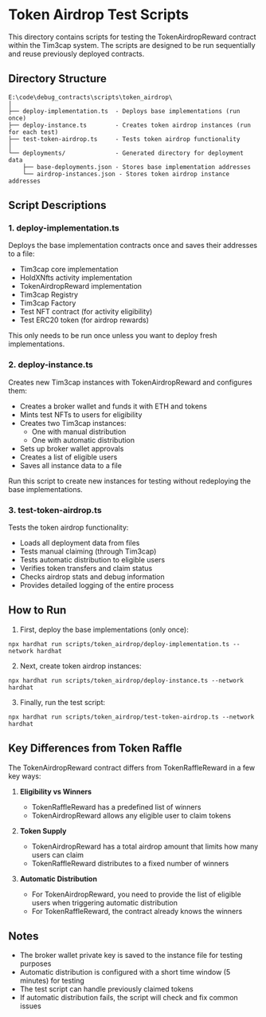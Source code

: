 # Token Airdrop Test Scripts

This directory contains scripts for testing the TokenAirdropReward contract within the Tim3cap system. The scripts are designed to be run sequentially and reuse previously deployed contracts.

## Directory Structure

```
E:\code\debug_contracts\scripts\token_airdrop\
│
├── deploy-implementation.ts  - Deploys base implementations (run once)
├── deploy-instance.ts        - Creates token airdrop instances (run for each test)
├── test-token-airdrop.ts     - Tests token airdrop functionality
│
└── deployments/              - Generated directory for deployment data 
    ├── base-deployments.json - Stores base implementation addresses
    └── airdrop-instances.json - Stores token airdrop instance addresses
```

## Script Descriptions

### 1. deploy-implementation.ts

Deploys the base implementation contracts once and saves their addresses to a file:

- Tim3cap core implementation
- HoldXNfts activity implementation
- TokenAirdropReward implementation
- Tim3cap Registry
- Tim3cap Factory
- Test NFT contract (for activity eligibility)
- Test ERC20 token (for airdrop rewards)

This only needs to be run once unless you want to deploy fresh implementations.

### 2. deploy-instance.ts

Creates new Tim3cap instances with TokenAirdropReward and configures them:

- Creates a broker wallet and funds it with ETH and tokens
- Mints test NFTs to users for eligibility
- Creates two Tim3cap instances:
  - One with manual distribution
  - One with automatic distribution
- Sets up broker wallet approvals
- Creates a list of eligible users
- Saves all instance data to a file

Run this script to create new instances for testing without redeploying the base implementations.

### 3. test-token-airdrop.ts

Tests the token airdrop functionality:

- Loads all deployment data from files
- Tests manual claiming (through Tim3cap)
- Tests automatic distribution to eligible users
- Verifies token transfers and claim status
- Checks airdrop stats and debug information
- Provides detailed logging of the entire process

## How to Run

1. First, deploy the base implementations (only once):

```
npx hardhat run scripts/token_airdrop/deploy-implementation.ts --network hardhat
```

2. Next, create token airdrop instances:

```
npx hardhat run scripts/token_airdrop/deploy-instance.ts --network hardhat
```

3. Finally, run the test script:

```
npx hardhat run scripts/token_airdrop/test-token-airdrop.ts --network hardhat
```

## Key Differences from Token Raffle

The TokenAirdropReward contract differs from TokenRaffleReward in a few key ways:

1. **Eligibility vs Winners**
   - TokenRaffleReward has a predefined list of winners
   - TokenAirdropReward allows any eligible user to claim tokens

2. **Token Supply**
   - TokenAirdropReward has a total airdrop amount that limits how many users can claim
   - TokenRaffleReward distributes to a fixed number of winners

3. **Automatic Distribution**
   - For TokenAirdropReward, you need to provide the list of eligible users when triggering automatic distribution
   - For TokenRaffleReward, the contract already knows the winners

## Notes

- The broker wallet private key is saved to the instance file for testing purposes
- Automatic distribution is configured with a short time window (5 minutes) for testing
- The test script can handle previously claimed tokens
- If automatic distribution fails, the script will check and fix common issues
